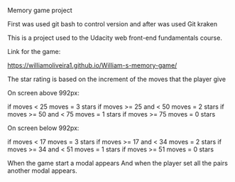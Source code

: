 Memory game project

First was used git bash to control version and after was used Git kraken

This is a project used to the Udacity web front-end fundamentals course.

Link for the game:

https://williamoliveira1.github.io/William-s-memory-game/

The star rating is based on the increment of the moves that the player give

On screen above 992px:

if moves < 25 moves = 3 stars
if moves >= 25 and < 50 moves = 2 stars
if moves >= 50 and < 75 moves = 1 stars
if moves >= 75 moves = 0 stars

On screen below 992px:

if moves < 17 moves = 3 stars
if moves >= 17 and < 34 moves = 2 stars
if moves >= 34 and < 51 moves = 1 stars
if moves >= 51 moves = 0 stars

When the game start a modal appears And when the player set all the pairs another modal appears.